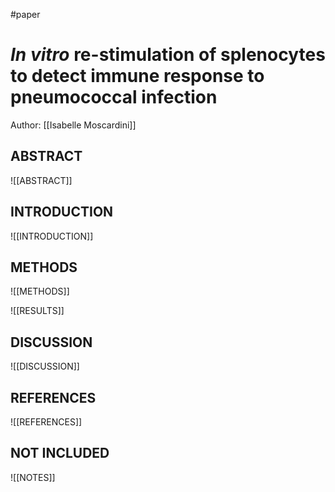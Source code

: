#paper

# _In vitro_ re-stimulation of splenocytes to detect immune response to pneumococcal infection

Author: [[Isabelle Moscardini]]

## ABSTRACT
![[ABSTRACT]]

## INTRODUCTION
![[INTRODUCTION]]

## METHODS
![[METHODS]]

![[RESULTS]]
## DISCUSSION
![[DISCUSSION]]

## REFERENCES
![[REFERENCES]]

## NOT INCLUDED
![[NOTES]]